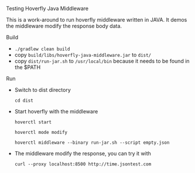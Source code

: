 
Testing Hoverfly Java Middleware


This is a work-around to run hoverfly middleware written in JAVA. It demos the middleware modify the response body data.


Build

- `./gradlew clean build`
- copy `build/libs/hoverfly-java-middleware.jar` to `dist/`
- copy `dist/run-jar.sh` to `/usr/local/bin` because it needs to be found in the $PATH


Run 

- Switch to dist directory

    `cd dist`

- Start hoverfly with the middleware

    `hoverctl start`
    
    `hoverctl mode modify`
    
    `hoverctl middleware --binary run-jar.sh --script empty.json`
    
 
- The middleware modify the response, you can try it with
    
    `curl --proxy localhost:8500 http://time.jsontest.com`
